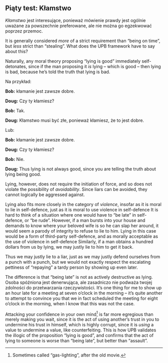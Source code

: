 ## Piąty test: Kłamstwo

*Kłamstwo* jest interesujące, ponieważ mówienie prawdy jest ogólnie uważane za powszechnie preferowane, ale nie można go egzekwować poprzez przemoc.

It is generally considered *more* of a strict requirement than “being on time”, but *less* strict than “stealing”. What does the UPB framework have to say about this?

Naturally, any moral theory proposing “lying is good” immediately self-detonates, since if the man proposing it *is* lying – which is good – then lying is bad, because he’s told the truth that lying is bad.

Na przykład:

**Bob:** kłamanie jest zawsze dobre.

**Doug:** Czy ty kłamiesz?

**Bob:** Tak.

**Doug:** Kłamstwo musi być złe, ponieważ kłamiesz, że to jest dobre.

Lub:

**Bob:** kłamanie jest zawsze dobre.

**Doug:** Czy ty kłamiesz?

**Bob:** Nie.

**Doug:** Thus lying is not always good, since you are telling the truth about lying being good.

Lying, however, does not require the initiation of force, and so does not violate the possibility of *avoidability*. Since liars can be avoided, they cannot logically be aggressed against.

Lying also fits more closely in the category of *violence*, insofar as it is moral to lie in self-defence, just as it is moral to use violence in self-defence It is hard to think of a situation where one would have to “be late” in self-defence, or “be rude”. However, if a man bursts into your house and demands to know where your beloved wife is so he can slap her around, it would seem a parody of integrity to refuse to lie to him. Lying in this case would be a form of third-party self-defence, and as morally acceptable as the use of violence in self-defence Similarly, if a man obtains a hundred dollars from us by lying, we may justly lie to him to get it back.

Thus we may justly lie to a liar, just as we may justly defend ourselves from a punch with a punch, but we would not exactly respect the escalating pettiness of “repaying” a tardy person by showing up even later.

The difference is that “being late” is not as actively destructive as lying. Osoba spóźniona jest denerwująca, ale zasadniczo nie podważa twojej zdolności do przetwarzania rzeczywistości. It’s one thing for me to show up an hour late for a meeting at seven o’clock in the morning – it’s quite another to attempt to convince you that we in fact scheduled the meeting for eight o’clock in the morning, when I know that this was not the case.

Attacking your confidence in your own mind[^5] is far more egregious than merely making you wait, since it is the act of using another’s trust in you to undermine his trust in himself, which is highly corrupt, since it is *using* a value to undermine a value, like counterfeiting. This is how UPB validates the illogic of the proposition “lying is good”, and confirms that the act of lying to someone is worse than “being late”, but better than “assault”.

[^5]: Sometimes called “gas-lighting”, after the old movie.